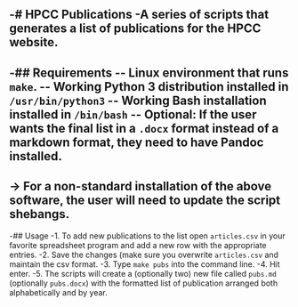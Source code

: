 -# HPCC Publications
-A series of scripts that generates a list of publications for the HPCC website.
-
-## Requirements
-- Linux environment that runs `make`.
-- Working Python 3 distribution installed in `/usr/bin/python3`
-- Working Bash installation installed in `/bin/bash`
-- Optional: If the user wants the final list in a `.docx` format instead of a markdown format, they need to have Pandoc installed.
-
-> For a non-standard installation of the above software, the user will need to update the script shebangs.
-
-## Usage
-1. To add new publications to the list open `articles.csv` in your favorite spreadsheet program and add a new row with the appropriate entries.
-2. Save the changes (make sure you overwrite `articles.csv` and maintain the csv format.
-3. Type `make pubs` into the command line.
-4. Hit enter.
-5. The scripts will create a (optionally two) new file called `pubs.md` (optionally `pubs.docx`) with the formatted list of publication arranged both alphabetically and by year.
